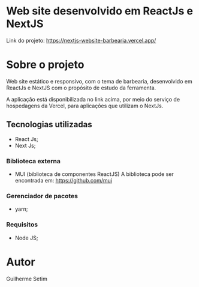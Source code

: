 # Web site desenvolvido em ReactJs e NextJS

Link do projeto: https://nextjs-website-barbearia.vercel.app/

# Sobre o projeto
Web site estático e responsivo, com o tema de barbearia, desenvolvido em ReactJs e NextJS com o propósito de estudo da ferramenta.

A aplicação está disponibilizada no link acima, por meio do serviço de hospedagens da Vercel, para aplicações que utilizam o NextJs.

## Tecnologias utilizadas
- React Js;
- Next Js;


### Biblioteca externa
- MUI (biblioteca de componentes ReactJS)
A biblioteca pode ser encontrada em: https://github.com/mui

### Gerenciador de pacotes
- yarn;

### Requisitos
- Node JS;


# Autor

Guilherme Setim